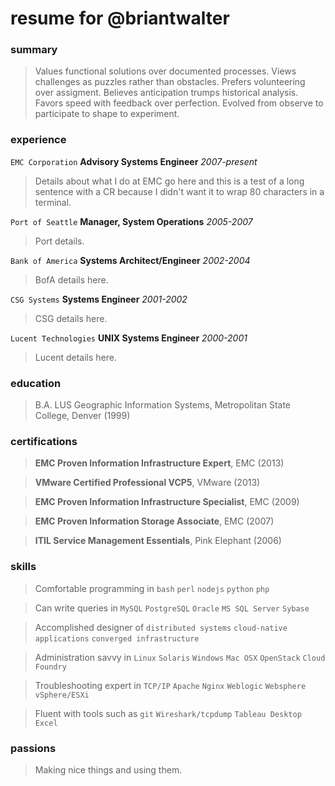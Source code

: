# resume for @briantwalter

### summary
> Values functional solutions over documented processes.  Views challenges as puzzles rather than obstacles.  Prefers volunteering over assigment.  Believes anticipation trumps historical analysis.  Favors speed with feedback over perfection.  Evolved from observe to participate to shape to experiment.

### experience
`EMC Corporation` **Advisory Systems Engineer** *2007-present*
> Details about what I do at EMC go here and this is a test of a long sentence
with a CR because I didn't want it to wrap 80 characters in a terminal.

`Port of Seattle` **Manager, System Operations** *2005-2007*
> Port details.

`Bank of America` **Systems Architect/Engineer** *2002-2004*
> BofA details here.

`CSG Systems` **Systems Engineer** *2001-2002*
> CSG details here.

`Lucent Technologies` **UNIX Systems Engineer** *2000-2001*
> Lucent details here.

### education
> B.A. LUS Geographic Information Systems, Metropolitan State College, Denver (1999)

### certifications
> **EMC Proven Information Infrastructure Expert**, EMC (2013)

> **VMware Certified Professional VCP5**, VMware  (2013)

> **EMC Proven Information Infrastructure Specialist**, EMC (2009)

> **EMC Proven Information Storage Associate**, EMC (2007)

> **ITIL Service Management Essentials**, Pink Elephant (2006)

### skills
> Comfortable programming in `bash` `perl` `nodejs` `python` `php` 

> Can write queries in `MySQL` `PostgreSQL` `Oracle` `MS SQL Server` `Sybase`

> Accomplished designer of `distributed systems` `cloud-native applications` `converged infrastructure`

> Administration savvy in `Linux` `Solaris` `Windows` `Mac OSX` `OpenStack` `Cloud Foundry`

> Troubleshooting expert in `TCP/IP` `Apache` `Nginx` `Weblogic` `Websphere` `vSphere/ESXi` 

> Fluent with tools such as `git` `Wireshark/tcpdump` `Tableau Desktop` `Excel`

### passions
> Making nice things and using them.
